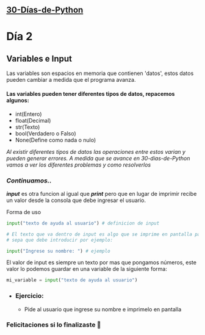 ## [30-Días-de-Python](./..)

# Día 2

## **Variables e Input**

Las variables son espacios en memoria que contienen 'datos', estos datos pueden cambiar a medida que el programa avanza.

#### Las variables pueden tener diferentes tipos de datos, repacemos algunos:

- int(Entero)
- float(Decimal)
- str(Texto)
- bool(Verdadero o Falso)
- None(Define como nada o nulo)

_Al existir diferentes tipos de datos las operaciones entre estos varian y pueden generar errores.
A medida que se avance en 30-dias-de-Python vamos a ver los diferentes problemas y como resolverlos_

### _Continuamos.._

**_input_** es otra funcion al igual que **_print_** pero que en lugar de imprimir recibe un valor desde la consola que debe ingresar el usuario.

Forma de uso

```python
input("texto de ayuda al usuario") # definicion de input

# El texto que va dentro de input es algo que se imprime en pantalla para que el usuario
# sepa que debe introducir por ejemplo:

input("Ingrese su nombre: ") # ejemplo

```

El valor de input es siempre un texto por mas que pongamos números, este valor lo podemos guardar en una variable de la siguiente forma:

```python
mi_variable = input("texto de ayuda al usuario")
```

- ### Ejercicio:

  - Pide al usuario que ingrese su nombre e imprimelo en pantalla

### Felicitaciones si lo finalizaste 🎊
